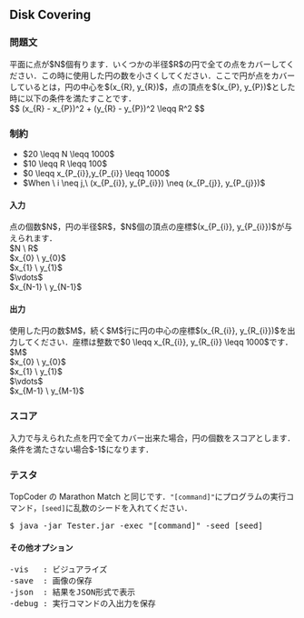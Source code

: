 <h2>Disk Covering</h2>

<h3>問題文</h3>
平面に点が$N$個有ります．いくつかの半径$R$の円で全ての点をカバーしてください．この時に使用した円の数を小さくしてください．ここで円が点をカバーしているとは，円の中心を$(x_{R}, y_{R})$，点の頂点を$(x_{P}, y_{P})$とした時に以下の条件を満たすことです．

<div class = "iodata">
$$
(x_{R} - x_{P})^2 + (y_{R} - y_{P})^2 \leqq R^2
$$
</div>

<h3>制約</h3>
<ul>
<li>$20 \leqq N \leqq 1000$</li>
<li>$10 \leqq R \leqq 100$</li>
<li>$0 \leqq x_{P_{i}},y_{P_{i}} \leqq 1000$</li>
<li>$When \ i \neq j,\ (x_{P_{i}}, y_{P_{i}}) \neq (x_{P_{j}}, y_{P_{j}})$</li>
</ul>

<h4>入力</h4>
点の個数$N$，円の半径$R$，$N$個の頂点の座標$(x_{P_{i}}, y_{P_{i}})$が与えられます．
<div class = "iodata">
$N \ R$<br>
$x_{0} \ y_{0}$<br>
$x_{1} \ y_{1}$<br>
$\vdots$<br>
$x_{N-1} \ y_{N-1}$<br>
</div>

<h4>出力</h4>
使用した円の数$M$，続く$M$行に円の中心の座標$(x_{R_{i}}, y_{R_{i}})$を出力してください．座標は整数で$0 \leqq x_{R_{i}}, y_{R_{i}} \leqq 1000$です．
<div class = "iodata">
$M$<br>
$x_{0} \ y_{0}$<br>
$x_{1} \ y_{1}$<br>
$\vdots$<br>
$x_{M-1} \ y_{M-1}$<br>
</div>

<h3>スコア</h3>
入力で与えられた点を円で全てカバー出来た場合，円の個数をスコアとします．条件を満たさない場合$-1$になります．

<h3>テスタ</h3>
TopCoder の Marathon Match と同じです．<code>"[command]"</code>にプログラムの実行コマンド，<code>[seed]</code>に乱数のシードを入れてください．
<div class = "iodata">
<pre>
$ java -jar Tester.jar -exec "[command]" -seed [seed]
</pre>
</div>

<h4>その他オプション</h4>
<pre>
-vis   : ビジュアライズ
-save  : 画像の保存
-json  : 結果をJSON形式で表示
-debug : 実行コマンドの入出力を保存
</pre>

